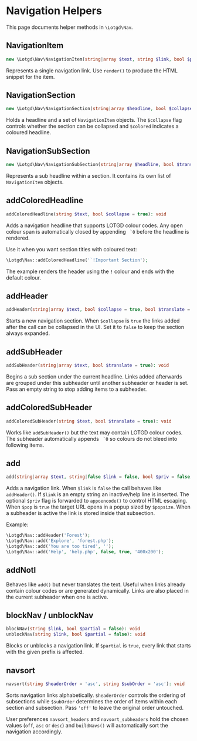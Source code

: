 # Navigation Helpers

This page documents helper methods in `\Lotgd\Nav`.

## NavigationItem

```php
new \Lotgd\Nav\NavigationItem(string|array $text, string $link, bool $priv = false, bool $popup = false, string $popupSize = '500x300', bool $translate = true)
```

Represents a single navigation link. Use `render()` to produce the HTML snippet for the item.

## NavigationSection

```php
new \Lotgd\Nav\NavigationSection(string|array $headline, bool $collapse = true, bool $colored = false)
```

Holds a headline and a set of `NavigationItem` objects. The `$collapse` flag controls whether the section can be collapsed and `$colored` indicates a coloured headline.

## NavigationSubSection

```php
new \Lotgd\Nav\NavigationSubSection(string|array $headline, bool $translate = true)
```

Represents a sub headline within a section. It contains its own list of `NavigationItem` objects.

## addColoredHeadline

```php
addColoredHeadline(string $text, bool $collapse = true): void
```

Adds a navigation headline that supports LOTGD colour codes. Any open colour span is automatically closed by appending `` `0`` before the headline is rendered.

Use it when you want section titles with coloured text:

```php
\Lotgd\Nav::addColoredHeadline('`!Important Section');
```

The example renders the header using the `!` colour and ends with the default colour.

## addHeader

```php
addHeader(string|array $text, bool $collapse = true, bool $translate = true): void
```

Starts a new navigation section. When `$collapse` is `true` the links added after the call
can be collapsed in the UI. Set it to `false` to keep the section always expanded.

## addSubHeader

```php
addSubHeader(string|array $text, bool $translate = true): void
```

Begins a sub section under the current headline. Links added afterwards are grouped under this subheader until another subheader or header is set. Pass an empty string to stop adding items to a subheader.

## addColoredSubHeader

```php
addColoredSubHeader(string $text, bool $translate = true): void
```

Works like `addSubHeader()` but the text may contain LOTGD colour codes. The
subheader automatically appends `` `0`` so colours do not bleed into
following items.

## add

```php
add(string|array $text, string|false $link = false, bool $priv = false, bool $pop = false, string $popsize = '500x300'): void
```

Adds a navigation link. When `$link` is `false` the call behaves like `addHeader()`.
If `$link` is an empty string an inactive/help line is inserted.
The optional `$priv` flag is forwarded to `appoencode()` to control HTML escaping.
When `$pop` is `true` the target URL opens in a popup sized by `$popsize`.
When a subheader is active the link is stored inside that subsection.

Example:

```php
\Lotgd\Nav::addHeader('Forest');
\Lotgd\Nav::add('Explore', 'forest.php');
\Lotgd\Nav::add('You are too tired', '');
\Lotgd\Nav::add('Help', 'help.php', false, true, '400x200');
```

## addNotl

Behaves like `add()` but never translates the text. Useful when links already
contain colour codes or are generated dynamically. Links are also placed in the current subheader when one is active.

## blockNav / unblockNav

```php
blockNav(string $link, bool $partial = false): void
unblockNav(string $link, bool $partial = false): void
```

Blocks or unblocks a navigation link. If `$partial` is `true`, every link that
starts with the given prefix is affected.

## navsort

```php
navsort(string $headerOrder = 'asc', string $subOrder = 'asc'): void
```

Sorts navigation links alphabetically. `$headerOrder` controls the ordering of
subsections while `$subOrder` determines the order of items within each section
and subsection. Pass `'off'` to leave the original order untouched.

User preferences `navsort_headers` and `navsort_subheaders` hold the chosen
values (`off`, `asc` or `desc`) and `buildNavs()` will automatically sort the
navigation accordingly.


